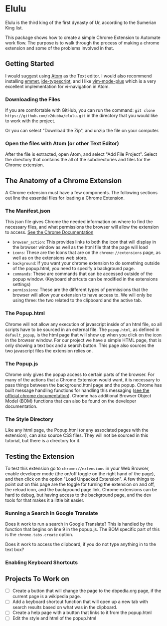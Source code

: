 # Elulu

Elulu is the third king of the first dynasty of Ur, according to the Sumerian
King list.

This package shows how to create a simple Chrome Extension to Automate work flow. The purpose is to walk through the process of making a chrome extension and some of the problems involved in that.

## Getting Started

I would suggest using [Atom](https://atom.io/) as the Text editor. I would also recommend installing [emmet](https://atom.io/), [ide-typescript](https://atom.io/packages/ide-typescript), and I like [vim-mode-plus](https://atom.io/packages/vim-mode-plus) which is a very excellent implementation for vi-navigation in Atom.


### Downloading the Files

If you are comfortable with GitHub, you can run the command:
`git clone https://github.com/e2dubba/elulu.git` in the directory that you would like to work with the project.

Or you can select "Download the Zip", and unzip the file on your computer.


### Open the files with Atom (or other Text Editor)

After the file is extracted, open Atom, and select "Add File Project". Select the directory that contains the all of the subdirectories and files for the Chrome extension.

## The Anatomy of a Chrome Extension

A Chrome extension must have a few components. The following sections out line the essential files for loading a Chrome Extension.

### The Manifest.json

This json file gives Chrome the needed information on where to find the necessary files, and what permissions the browser will allow the extension to access. [See the Chrome Documentation](https://developer.chrome.com/extensions/manifest)

* `browser_action`: This provides links to both the icon that will display in the browser window as well as the html file that the page will load
* `icons`: These are the Icons that are on the `chrome://extensions` page, as well as on the extensions web store.  
* `background`: If you want your chrome extension to do something outside of the popup.html, you need to specify a background page.
* `commands`: These are commands that can be accessed outside of the popup window. (Keyboard shortcuts can be modified in the extensions settings)
* `permissions`: These are the different types of permissions that the browser will allow your extension to have access to. We will only be using three: the two related to the clipboard and the active tab.

### The Popup.html

Chrome will not allow any execution of javascript inside of an html file, so all scripts have to be sourced in an external file. The `popup.html`, as defined in `default_popup`, is the html page that will show up when you click on the icon in the browser window.
For our project we have a simple HTML page, that is only showing a text box and a search button.
This page also sources the two javascript files the extension relies on.

### The Popup.js

Chrome only gives the popup access to certain parts of the browser. For many of the actions that a Chrome Extension would want, it is necessary to pass things between the background.html page and the popup. Chrome has built message handling functions for handling this messaging ([see the official chrome documentation](https://developer.chrome.com/extensions/messaging)).
Chrome has additional Browser Object Model (BOM) functions that can also be found on the developer documentation.

### The Style Directory

Like any html page, the Popup.html (or any associated pages with the extension), can also source CSS files. They will not be sourced in this tutorial, but there is a directory for it.

## Testing the Extension

To test this extension go to `chrome://extensions` in your Web Browser, enable developer mode (the on/off toggle on the right hand of the page), and then click on the option "Load Unpacked Extension".
A few things to point out on this page are the toggle for turning the extension on and off, the reload icon, and the background page link. Chrome extensions can be hard to debug, but having access to the background page, and the dev tools for that makes it a little bit easier.

### Running a Search in Google Translate

Does it work to run a search in Google Translate? This is handled by the function that begins on line 9 in the popup.js. The BOM specific part of this is the `chrome.tabs.create` option.

Does it work to access the clipboard, if you do not type anything in to the text box?

### Enabling Keyboard Shortcuts




## Projects To Work on

- [ ] Create a button that will change the page to the dbpedia.org page, if the current page is a wikipedia page.
- [ ] Add a keyboard shortcut function that will open up a new tab with search results based on what was in the clipboard.
- [ ] Create a help page with a button that links to it from the popup.html
- [ ] Edit the style and html of the popup.html
